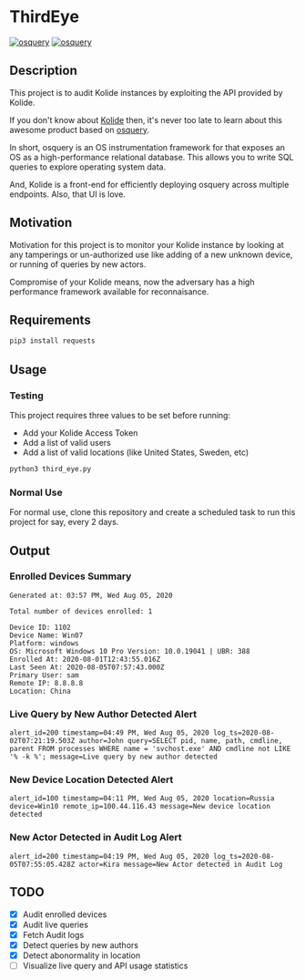 # ThirdEye
[![osquery](https://img.shields.io/static/v1?label=osquery&message=kolide&color=blueviolet)](https://www.osquery.io)
[![osquery](https://img.shields.io/static/v1?label=made%20with&message=python%203&color=blue)](https://www.osquery.io)

## Description

This project is to audit Kolide instances by exploiting the API provided by Kolide. 

If you don't know about [Kolide](https://www.kolide.com) then, it's never too late to learn about this awesome product based on [osquery](https://www.osquery.io).

In short, osquery is an OS instrumentation framework for that exposes an OS as a high-performance relational database. This allows you to write SQL queries to explore operating system data. 

And, Kolide is a front-end for efficiently deploying osquery across multiple endpoints. Also, that UI is love.

## Motivation

Motivation for this project is to monitor your Kolide instance by looking at any tamperings or un-authorized use like adding of a new unknown device, or running of queries by new actors.

Compromise of your Kolide means, now the adversary has a high performance framework available for reconnaisance.

## Requirements

```sh
pip3 install requests
```

## Usage

### Testing

This project requires three values to be set before running:
- Add your Kolide Access Token
- Add a list of valid users
- Add a list of valid locations (like United States, Sweden, etc)

```sh
python3 third_eye.py
```

### Normal Use

For normal use, clone this repository and create a scheduled task to run this project for say, every 2 days.

## Output

### Enrolled Devices Summary

```
Generated at: 03:57 PM, Wed Aug 05, 2020

Total number of devices enrolled: 1

Device ID: 1102
Device Name: Win07
Platform: windows
OS: Microsoft Windows 10 Pro Version: 10.0.19041 | UBR: 388
Enrolled At: 2020-08-01T12:43:55.016Z
Last Seen At: 2020-08-05T07:57:43.000Z
Primary User: sam
Remote IP: 8.8.8.8
Location: China
```

### Live Query by New Author Detected Alert

```
alert_id=200 timestamp=04:49 PM, Wed Aug 05, 2020 log_ts=2020-08-02T07:21:19.503Z author=John query=SELECT pid, name, path, cmdline, parent FROM processes WHERE name = 'svchost.exe' AND cmdline not LIKE '% -k %'; message=Live query by new author detected
```

### New Device Location Detected Alert

```
alert_id=100 timestamp=04:11 PM, Wed Aug 05, 2020 location=Russia device=Win10 remote_ip=100.44.116.43 message=New device location detected
```

### New Actor Detected in Audit Log Alert

```
alert_id=200 timestamp=04:19 PM, Wed Aug 05, 2020 log_ts=2020-08-05T07:55:05.428Z actor=Kira message=New Actor detected in Audit Log
```

## TODO

- [x] Audit enrolled devices
- [x] Audit live queries
- [x] Fetch Audit logs
- [x] Detect queries by new authors
- [x] Detect abonormality in location
- [ ] Visualize live query and API usage statistics
